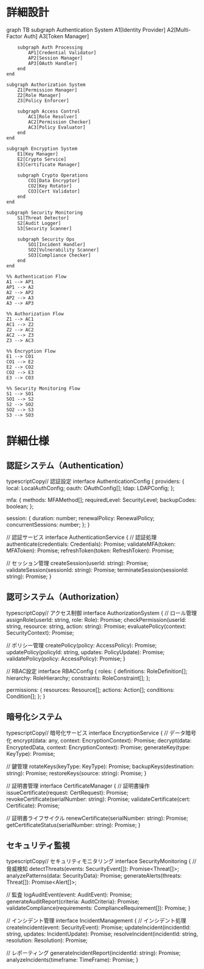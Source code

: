 # 詳細設計

graph TB
    subgraph Authentication System
        A1[Identity Provider]
        A2[Multi-Factor Auth]
        A3[Token Manager]
        
        subgraph Auth Processing
            AP1[Credential Validator]
            AP2[Session Manager]
            AP3[OAuth Handler]
        end
    end

    subgraph Authorization System
        Z1[Permission Manager]
        Z2[Role Manager]
        Z3[Policy Enforcer]
        
        subgraph Access Control
            AC1[Role Resolver]
            AC2[Permission Checker]
            AC3[Policy Evaluator]
        end
    end

    subgraph Encryption System
        E1[Key Manager]
        E2[Crypto Service]
        E3[Certificate Manager]
        
        subgraph Crypto Operations
            CO1[Data Encryptor]
            CO2[Key Rotator]
            CO3[Cert Validator]
        end
    end

    subgraph Security Monitoring
        S1[Threat Detector]
        S2[Audit Logger]
        S3[Security Scanner]
        
        subgraph Security Ops
            SO1[Incident Handler]
            SO2[Vulnerability Scanner]
            SO3[Compliance Checker]
        end
    end

    %% Authentication Flow
    A1 --> AP1
    AP1 --> A2
    A2 --> AP2
    AP2 --> A3
    A3 --> AP3

    %% Authorization Flow
    Z1 --> AC1
    AC1 --> Z2
    Z2 --> AC2
    AC2 --> Z3
    Z3 --> AC3

    %% Encryption Flow
    E1 --> CO1
    CO1 --> E2
    E2 --> CO2
    CO2 --> E3
    E3 --> CO3

    %% Security Monitoring Flow
    S1 --> SO1
    SO1 --> S2
    S2 --> SO2
    SO2 --> S3
    S3 --> SO3


# 詳細仕様

## 認証システム（Authentication）

typescriptCopy// 認証設定
interface AuthenticationConfig {
  providers: {
    local: LocalAuthConfig;
    oauth: OAuthConfig[];
    ldap: LDAPConfig;
  };
  
  mfa: {
    methods: MFAMethod[];
    requiredLevel: SecurityLevel;
    backupCodes: boolean;
  };
  
  session: {
    duration: number;
    renewalPolicy: RenewalPolicy;
    concurrentSessions: number;
  };
}

// 認証サービス
interface AuthenticationService {
  // 認証処理
  authenticate(credentials: Credentials): Promise<AuthResult>;
  validateMFA(token: MFAToken): Promise<ValidationResult>;
  refreshToken(token: RefreshToken): Promise<TokenPair>;
  
  // セッション管理
  createSession(userId: string): Promise<Session>;
  validateSession(sessionId: string): Promise<SessionInfo>;
  terminateSession(sessionId: string): Promise<void>;
}

## 認可システム（Authorization）

typescriptCopy// アクセス制御
interface AuthorizationSystem {
  // ロール管理
  assignRole(userId: string, role: Role): Promise<void>;
  checkPermission(userId: string, resource: string, action: string): Promise<boolean>;
  evaluatePolicy(context: SecurityContext): Promise<PolicyDecision>;
  
  // ポリシー管理
  createPolicy(policy: AccessPolicy): Promise<void>;
  updatePolicy(policyId: string, updates: PolicyUpdate): Promise<void>;
  validatePolicy(policy: AccessPolicy): Promise<ValidationResult>;
}

// RBAC設定
interface RBACConfig {
  roles: {
    definitions: RoleDefinition[];
    hierarchy: RoleHierarchy;
    constraints: RoleConstraint[];
  };
  
  permissions: {
    resources: Resource[];
    actions: Action[];
    conditions: Condition[];
  };
}

## 暗号化システム

typescriptCopy// 暗号化サービス
interface EncryptionService {
  // データ暗号化
  encrypt(data: any, context: EncryptionContext): Promise<EncryptedData>;
  decrypt(data: EncryptedData, context: EncryptionContext): Promise<any>;
  generateKey(type: KeyType): Promise<CryptoKey>;
  
  // 鍵管理
  rotateKeys(keyType: KeyType): Promise<RotationResult>;
  backupKeys(destination: string): Promise<BackupResult>;
  restoreKeys(source: string): Promise<RestoreResult>;
}

// 証明書管理
interface CertificateManager {
  // 証明書操作
  issueCertificate(request: CertRequest): Promise<Certificate>;
  revokeCertificate(serialNumber: string): Promise<void>;
  validateCertificate(cert: Certificate): Promise<ValidationResult>;
  
  // 証明書ライフサイクル
  renewCertificate(serialNumber: string): Promise<Certificate>;
  getCertificateStatus(serialNumber: string): Promise<CertStatus>;
}

## セキュリティ監視

typescriptCopy// セキュリティモニタリング
interface SecurityMonitoring {
  // 脅威検知
  detectThreats(events: SecurityEvent[]): Promise<Threat[]>;
  analyzePatterns(data: SecurityData): Promise<Analysis>;
  generateAlerts(threats: Threat[]): Promise<Alert[]>;
  
  // 監査
  logAuditEvent(event: AuditEvent): Promise<void>;
  generateAuditReport(criteria: AuditCriteria): Promise<AuditReport>;
  validateCompliance(requirements: ComplianceRequirement[]): Promise<ComplianceResult>;
}

// インシデント管理
interface IncidentManagement {
  // インシデント処理
  createIncident(event: SecurityEvent): Promise<Incident>;
  updateIncident(incidentId: string, updates: IncidentUpdate): Promise<void>;
  resolveIncident(incidentId: string, resolution: Resolution): Promise<void>;
  
  // レポーティング
  generateIncidentReport(incidentId: string): Promise<IncidentReport>;
  analyzeIncidents(timeframe: TimeFrame): Promise<IncidentAnalysis>;
}